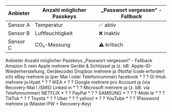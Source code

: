 | Anbieter        | Anzahl möglicher Passkeys       | „Passwort vergessen“ - Fallback     |
|-------------|----------------|------------|
| Sensor A    | Temperatur     | ✅ aktiv   |
| Sensor B    | Luftfeuchtigkeit | ❌ inaktiv |
| Sensor C    | CO₂-Messung    | ⚠️ kritisch |




Anbieter Anzahl möglicher Passkeys „Passwort vergessen“ - Fallback
Amazon 5 nein
Apple mehrere Geräte & Schlüssel ja (z. bB. Apple-ID-Wiederherstellung, Gerätecode)
Dropbox mehrere ja (Notfal lcode erforderl ich)
eBay mehrere ja (per Mai l oder Telefonnummer)
facebook * ? ?
Gi tHub mehrere ja
Hyatt * ? ?
IKEA * ? ?
Google mehrere pro Account ja (via Recovery-Mai l /SMS)
Linked in * ? ?
Microsoft mehrere ja (z. bB. via Telefonnummer)
NETFLIX * ? ?
PayPal * ? ?
SAMSUNG * ? ?
T-Mobi le * ? ?
TikTok * ? ?
Toyota * ? ?
Uber * ? ?
yahoo! * ? ?
YouTube * ? ?
1Password mehrere ja (Master-PW + Recovery-Key)
